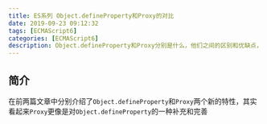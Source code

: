 ```yaml
---
title: ES系列 Object.defineProperty和Proxy的对比
date: 2019-09-23 09:12:32
tags: [ECMAScript6]
categories: [ECMAScript6]
description: Object.defineProperty和Proxy分别是什么，他们之间的区别和优缺点，vue源码中的为什么把Object.defineProperty用proxy重写。
---
```


## 简介

在前两篇文章中分别介绍了`Object.defineProperty`和`Proxy`两个新的特性，其实看起来`Proxy`更像是对`Object.defineProperty`的一种补充和完善